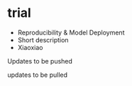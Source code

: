 # trial

- Reproducibility & Model Deployment
- Short description
- Xiaoxiao

Updates to be pushed

updates to be pulled
